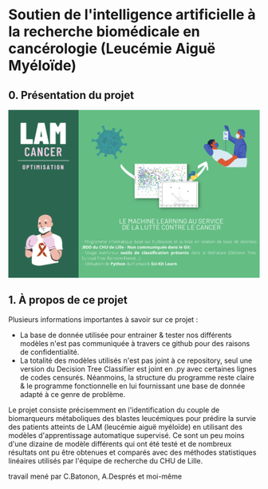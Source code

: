 # Soutien de l'intelligence artificielle à la recherche biomédicale en cancérologie (Leucémie Aiguë Myéloïde)
## 0. Présentation du projet
![](https://github.com/bil-ela/analyse_biomarqueurs_leucemie/blob/main/presentation_LAM.png)

## 1. À propos de ce projet

Plusieurs informations importantes à savoir sur ce projet :
- La base de donnée utilisée pour entrainer & tester nos différents modèles n'est pas communiquée à travers ce github pour des raisons de confidentialité.
- La totalité des modèles utilisés n'est pas joint à ce repository, seul une version du Decision Tree Classifier est joint en .py avec certaines lignes de codes censurés. Néanmoins, la structure du programme reste claire & le programme fonctionnelle en lui fournissant une base de donnée adapté à ce genre de problème.



Le projet consiste précisemment en l'identification du couple de biomarqueurs métaboliques des blastes leucémiques pour prédire la survie des patients atteints de LAM (leucémie aiguë myéloïde) en utilisant des modèles d'apprentissage automatique supervisé. Ce sont un peu moins d'une dizaine de modèle différents qui ont été testé et de nombreux résultats ont pu être obtenues et comparés avec des méthodes statistiques linéaires utilisés par l'équipe de recherche du CHU de Lille.



travail mené par C.Batonon, A.Després et moi-même
